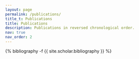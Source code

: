 ```yaml
---
layout: page
permalink: /publications/
title_t: Publications
title: Publications
description: Publications in reversed chronological order. 
nav: true
nav_order: 2
---
```


<!-- _pages/publications.md -->
<div class="publications">

{% bibliography -f {{ site.scholar.bibliography }} %}

</div>
